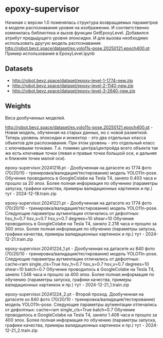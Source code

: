 # epoxy-supervisor

Начиная с версии 1.0 поменялась структура возвращаемых параметров в модели распознавания уровня на изображении. И соответственно изменилась библиотека и вызов функции GetEpoxyLevel. Добавился атрибут предыдущего уровня эпоксидки. И для вызова необходимо использовать другую модель распознавания: http://robot.bevz.space/dataset/es.yolo11s-pose.20250121.epoch400.pt
Пример использования в EpoxyLevel.ipynb

Datasets
-------
- http://robot.bevz.space/dataset/epoxy-level-1-1774-new.zip
- http://robot.bevz.space/dataset/epoxy-level-2-1140-new.zip
- http://robot.bevz.space/dataset/epoxy-level-3-2640-new.zip

Weights
-------
Веса дообученных моделей.

http://robot.bevz.space/dataset/es.yolo11s-pose.20250121.epoch400.pt - Новая модель, обученная на старых данных, но с новой разметкой. Теперь уровень эпоксидки и инжектор - это два отдельных класса объектов для распознавания. При этом уровень - это отдельный класс с ключевыми точками. Т.е. помимо центра/центройда всего объекта так же есть ключевые точки (левая и правые точки большой оси, и дальняя и ближняя точки малой оси).

epoxy-supervisor.20241218.pt - Дообученная на датасете из 1774 фото (70/20/10 - тренировка/валидация/тестирование) модель YOLO11n-pose.
Обучение проводилось в GoogleColabe на Tesla T4, заняло 0.403 часа и прошло за 20 эпох.
Более полная информация по обучению (параметры запуска, графики качества, примеры валидационных картинкок и пр.) тут - 2024-12-18.train.zip

epoxy-supervisor.20241221.pt - Дообученная на датасете из 1774 фото (70/20/10 - тренировка/валидация/тестирование) модель YOLO11n-pose.
Следующие параметры аугментации отличались от дефолтных: hsv_h=0.7 hsv_s=0.7 hsv_v=0.7 degrees=10 shear=10
Обучение проводилось в GoogleColabe на Tesla T4, заняло 2.218 часа и прошло за 300 эпох.
Более полная информация по обучению (параметры запуска, графики качества, примеры валидационных картинкок и пр.) тут - 2024-12-21.train.zip

epoxy-supervisor.20241224_1.pt - Дообученная на датасете из 840 фото (70/20/10 - тренировка/валидация/тестирование) модель YOLO11n-pose.
Следующие параметры аугментации отличались от дефолтных: cache=ram single_cls=True hsv_h=0.7 hsv_s=0.7 hsv_v=0.7 degrees=10 shear=10 batch=0.7
Обучение проводилось в GoogleColabe на Tesla T4, заняло 1.548 часа и прошло за 400 эпох.
Более полная информация по обучению (параметры запуска, графики качества, примеры валидационных картинкок и пр.) тут - 2024-12-21_1.train.zip

epoxy-supervisor.20241224_2.pt - Второй проход. Дообученная на датасете из 840 фото (70/20/10 - тренировка/валидация/тестирование) модель YOLO11n-pose.
Следующие параметры аугментации отличались от дефолтных: cache=ram single_cls=True batch=0.7
Обучение проводилось в GoogleColabe на Tesla T4, заняло 1.406 часа и прошло за 400 эпох.
Более полная информация по обучению (параметры запуска, графики качества, примеры валидационных картинкок и пр.) тут - 2024-12-21_2.train.zip
